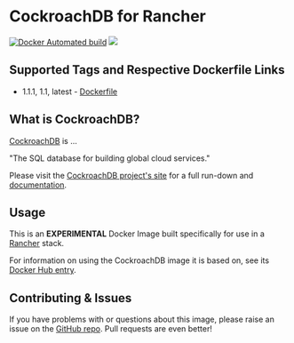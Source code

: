 # CockroachDB for Rancher
[![Docker Automated build](https://img.shields.io/docker/automated/bytepixie/cockroachdb-rancher.svg?maxAge=2592000)](https://github.com/bytepixie/cockroachdb-rancher/tree/master/) [![](https://images.microbadger.com/badges/image/bytepixie/cockroachdb-rancher.svg)](https://microbadger.com/images/bytepixie/cockroachdb-rancher "Get your own image badge on microbadger.com")

## Supported Tags and Respective Dockerfile Links
* 1.1.1, 1.1, latest - [Dockerfile](https://github.com/bytepixie/cockroachdb-rancher/blob/master/Dockerfile)

## What is CockroachDB?
[CockroachDB](https://www.cockroachlabs.com) is ...

"The SQL database for building global cloud services."

Please visit the [CockroachDB project's site](https://www.cockroachlabs.com) for a full run-down and [documentation](https://www.cockroachlabs.com/docs/stable/).

## Usage
This is an **EXPERIMENTAL** Docker Image built specifically for use in a [Rancher](http://rancher.com/rancher/) stack.

For information on using the CockroachDB image it is based on, see its [Docker Hub entry](https://hub.docker.com/r/cockroachdb/cockroach/).

## Contributing & Issues
If you have problems with or questions about this image, please raise an issue on the [GitHub repo](https://github.com/bytepixie/cockroachdb-rancher/issues).
Pull requests are even better!

